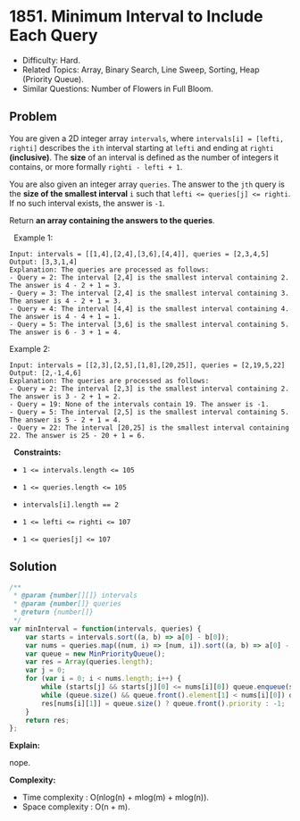 # 1851. Minimum Interval to Include Each Query

- Difficulty: Hard.
- Related Topics: Array, Binary Search, Line Sweep, Sorting, Heap (Priority Queue).
- Similar Questions: Number of Flowers in Full Bloom.

## Problem

You are given a 2D integer array `intervals`, where `intervals[i] = [lefti, righti]` describes the `ith` interval starting at `lefti` and ending at `righti` **(inclusive)**. The **size** of an interval is defined as the number of integers it contains, or more formally `righti - lefti + 1`.

You are also given an integer array `queries`. The answer to the `jth` query is the **size of the smallest interval** `i` such that `lefti <= queries[j] <= righti`. If no such interval exists, the answer is `-1`.

Return **an array containing the answers to the queries**.

 
Example 1:

```
Input: intervals = [[1,4],[2,4],[3,6],[4,4]], queries = [2,3,4,5]
Output: [3,3,1,4]
Explanation: The queries are processed as follows:
- Query = 2: The interval [2,4] is the smallest interval containing 2. The answer is 4 - 2 + 1 = 3.
- Query = 3: The interval [2,4] is the smallest interval containing 3. The answer is 4 - 2 + 1 = 3.
- Query = 4: The interval [4,4] is the smallest interval containing 4. The answer is 4 - 4 + 1 = 1.
- Query = 5: The interval [3,6] is the smallest interval containing 5. The answer is 6 - 3 + 1 = 4.
```

Example 2:

```
Input: intervals = [[2,3],[2,5],[1,8],[20,25]], queries = [2,19,5,22]
Output: [2,-1,4,6]
Explanation: The queries are processed as follows:
- Query = 2: The interval [2,3] is the smallest interval containing 2. The answer is 3 - 2 + 1 = 2.
- Query = 19: None of the intervals contain 19. The answer is -1.
- Query = 5: The interval [2,5] is the smallest interval containing 5. The answer is 5 - 2 + 1 = 4.
- Query = 22: The interval [20,25] is the smallest interval containing 22. The answer is 25 - 20 + 1 = 6.
```

 
**Constraints:**


	
- `1 <= intervals.length <= 105`
	
- `1 <= queries.length <= 105`
	
- `intervals[i].length == 2`
	
- `1 <= lefti <= righti <= 107`
	
- `1 <= queries[j] <= 107`



## Solution

```javascript
/**
 * @param {number[][]} intervals
 * @param {number[]} queries
 * @return {number[]}
 */
var minInterval = function(intervals, queries) {
    var starts = intervals.sort((a, b) => a[0] - b[0]);
    var nums = queries.map((num, i) => [num, i]).sort((a, b) => a[0] - b[0]);
    var queue = new MinPriorityQueue();
    var res = Array(queries.length);
    var j = 0;
    for (var i = 0; i < nums.length; i++) {
        while (starts[j] && starts[j][0] <= nums[i][0]) queue.enqueue(starts[j], starts[j][1] - starts[j++][0] + 1);
        while (queue.size() && queue.front().element[1] < nums[i][0]) queue.dequeue();
        res[nums[i][1]] = queue.size() ? queue.front().priority : -1;
    }
    return res;
};
```

**Explain:**

nope.

**Complexity:**

* Time complexity : O(nlog(n) + mlog(m) + mlog(n)).
* Space complexity : O(n + m).
